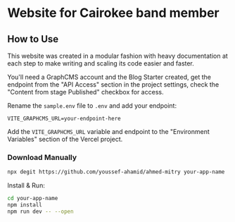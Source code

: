 # Website for Cairokee band member

## How to Use

This website was created in a modular fashion with heavy documentation
at each step to make writing and scaling its code easier and faster.

You'll need a GraphCMS account and the Blog Starter created, get the
endpoint from the "API Access" section in the project settings, check
the "Content from stage Published" checkbox for access.

Rename the `sample.env` file to `.env` and add your endpoint:

```text
VITE_GRAPHCMS_URL=your-endpoint-here
```

Add the `VITE_GRAPHCMS_URL` variable and endpoint to the "Environment
Variables" section of the Vercel project.

### Download Manually

```bash
npx degit https://github.com/youssef-ahamid/ahmed-mitry your-app-name
```

Install & Run:

```bash
cd your-app-name
npm install
npm run dev -- --open
```
